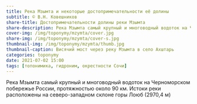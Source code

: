 ```yaml
---
title: Река Мзымта и некоторые достопримечательности её долины
subtitle: © В.Н. Ковешников
share-title: Достопримечательности долины реки Мзымта
share-description: Река Мзымта самый крупный и многоводный водоток на Черноморском побережье России
cover-img: /img/toponymy/mzymta/cover.jpg
share-img: /img/toponymy/mzymta/cover-s.jpg
thumbnail-img: /img/toponymy/mzymta/thumb.jpg
thumbnail-caption: Висячий мост через реку Мзымта в село Ахштарь
categories: toponymy
date: 2021-07-02 15:00
tags: [топонимика, гидроним, окрестности Сочи]
---
```

Река Мзымта самый крупный и многоводный водоток на Черноморском побережье России, протяжностью около 90 км. Истоки реки расположены на северо-западном склоне горы Лоюб (2970,4 м)
